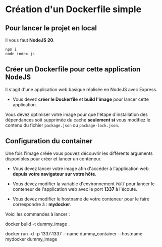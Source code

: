 # Création d'un Dockerfile simple

## Pour lancer le projet en local

Il vous faut **NodeJS 20**.

```
npm i
node index.js
```

## Créer un Dockerfile pour cette application NodeJS

Il s'agit d'une application web basique réalisée en NodeJS avec Express.

- Vous devez **créer le Dockerfile** et **build l'image** pour lancer cette application.

Vous devez optimiser votre image pour que l'étape d'installation des dépendances soit supprimée du cache **seulement si** vous modifiez le contenu du fichier `package.json` ou `package-lock.json`.

## Configuration du container

Une fois l'image créée vous pouvez découvrir les différents arguments disponibles pour créer et lancer un conteneur.

- Vous devez lancer votre image afin d'accéder à l'application web **depuis votre navigateur sur votre hôte**.

- Vous devez modifier la variable d'environnement `PORT` pour lancer le conteneur de l'application web avec le port **1337** à l'écoute.

- Vous devez modifier le hostname de votre conteneur pour le faire correspondre à : **mydocker**.

Voici les commandes à lancer :

docker build -t dummy_image .

docker run -d -p 1337:1337 --name dummy_container --hostname mydocker dummy_image
